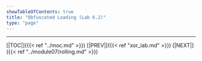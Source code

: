 ```yaml
---
showTableOfContents: true
title: "Obfuscated Loading (Lab 6.2)"
type: "page"
---
```




---
[|TOC|]({{< ref "../moc.md" >}})
[|PREV|]({{< ref "xor_lab.md" >}})
[|NEXT|]({{< ref "../module07/rolling.md" >}})